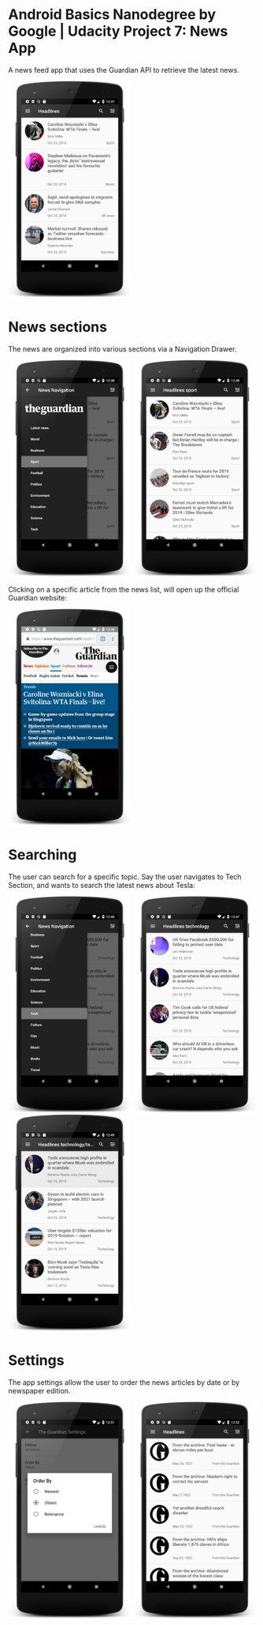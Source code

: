# Android Basics Nanodegree by Google | Udacity Project 7: News App

A news feed app that uses the Guardian API to retrieve the latest news.

<img src="https://raw.githubusercontent.com/angela-aciobanitei/android-guardian-news/master/screenshot-guardian1.png" width="250"/>


# News sections
The news are organized into various sections via a Navigation Drawer.

<img src="https://raw.githubusercontent.com/angela-aciobanitei/android-guardian-news/master/screenshot-guardian2.png" width="250"/> <img src="https://raw.githubusercontent.com/angela-aciobanitei/android-guardian-news/master/screenshot-guardian3.png" width="250"/>

Clicking on a specific article from the news list, will open up the official Guardian website:

<img src="https://raw.githubusercontent.com/angela-aciobanitei/android-guardian-news/master/screenshot-guardian4.png" width="250"/>


# Searching

The user can search for a specific topic. Say the user navigates to Tech Section, and wants to search the latest news about Tesla:

<img src="https://raw.githubusercontent.com/angela-aciobanitei/android-guardian-news/master/screenshot-guardian5.png" width="250"/> <img src="https://raw.githubusercontent.com/angela-aciobanitei/android-guardian-news/master/screenshot-guardian6.png" width="250"/> <img src="https://raw.githubusercontent.com/angela-aciobanitei/android-guardian-news/master/screenshot-guardian8.png" width="250"/> 


# Settings

The app settings allow the user to order the news articles by date or by newspaper edition.

<img src="https://raw.githubusercontent.com/angela-aciobanitei/android-guardian-news/master/screenshot-guardian10.png" width="250"/> <img src="https://raw.githubusercontent.com/angela-aciobanitei/android-guardian-news/master/screenshot-guardian11.png" width="250"/>




